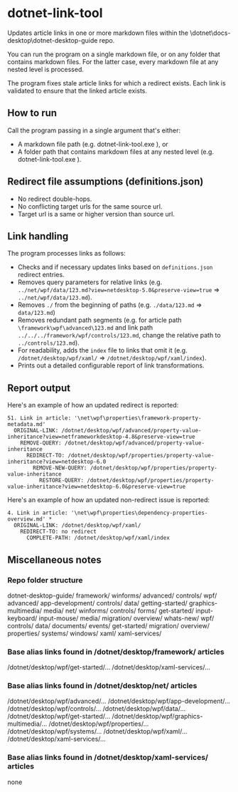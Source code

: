 ﻿# dotnet-link-tool

Updates article links in one or more markdown files within the \dotnet\docs-desktop\dotnet-desktop-guide repo.

You can run the program on a single markdown file, or on any folder that contains markdown files. For the latter case, every markdown file at any nested level is processed.

The program fixes stale article links for which a redirect exists. Each link is validated to ensure that the linked article exists.

## How to run

Call the program passing in a single argument that's either:

- A markdown file path (e.g. dotnet-link-tool.exe <markdown file path>), or
- A folder path that contains markdown files at any nested level (e.g. dotnet-link-tool.exe <path to folder>).

## Redirect file assumptions (definitions.json)

- No redirect double-hops.
- No conflicting target urls for the same source url.
- Target url is a same or higher version than source url.

## Link handling

The program processes links as follows:

- Checks and if necessary updates links based on `definitions.json` redirect entries.
- Removes query parameters for relative links (e.g. `../net/wpf/data/123.md?view=netdesktop-5.0&preserve-view=true` => `../net/wpf/data/123.md`).
- Removes `./` from the beginning of paths (e.g. `./data/123.md` => `data/123.md`)
- Removes redundant path segments (e.g. for article path `\framework\wpf\advanced\123.md` and link path `../../../framework/wpf/controls/123.md`, change the relative path to `../controls/123.md`).
- For readability, adds the `index` file to links that omit it (e.g. `/dotnet/desktop/wpf/xaml/` => `/dotnet/desktop/wpf/xaml/index`).
- Prints out a detailed configurable report of link transformations.

## Report output

Here's an example of how an updated redirect is reported:

```
51. Link in article: '\net\wpf\properties\framework-property-metadata.md'
  ORIGINAL-LINK: /dotnet/desktop/wpf/advanced/property-value-inheritance?view=netframeworkdesktop-4.8&preserve-view=true
    REMOVE-QUERY: /dotnet/desktop/wpf/advanced/property-value-inheritance
      REDIRECT-TO: /dotnet/desktop/wpf/properties/property-value-inheritance?view=netdesktop-6.0
        REMOVE-NEW-QUERY: /dotnet/desktop/wpf/properties/property-value-inheritance
          RESTORE-QUERY: /dotnet/desktop/wpf/properties/property-value-inheritance?view=netdesktop-6.0&preserve-view=true
```

Here's an example of how an updated non-redirect issue is reported:

```
4. Link in article: '\net\wpf\properties\dependency-properties-overview.md' *
  ORIGINAL-LINK: /dotnet/desktop/wpf/xaml/
    REDIRECT-TO: no redirect
      COMPLETE-PATH: /dotnet/desktop/wpf/xaml/index
```

## Miscellaneous notes

### Repo folder structure

dotnet-desktop-guide/
    framework/
        winforms/
            advanced/
            controls/
        wpf/
            advanced/
            app-development/
            controls/
            data/
            getting-started/
            graphics-multimedia/
            media/
    net/
        winforms/
            controls/
            forms/
            get-started/
            input-keyboard/
            input-mouse/
            media/
            migration/
            overview/
            whats-new/
        wpf/
            controls/
            data/
            documents/
            events/
            get-started/
            migration/
            overview/
            properties/
            systems/
            windows/
            xaml/
    xaml-services/

### Base alias links found in /dotnet/desktop/framework/ articles

/dotnet/desktop/wpf/get-started/...
/dotnet/desktop/xaml-services/...

### Base alias links found in /dotnet/desktop/net/ articles

/dotnet/desktop/wpf/advanced/...
/dotnet/desktop/wpf/app-development/...
/dotnet/desktop/wpf/controls/...
/dotnet/desktop/wpf/data/...
/dotnet/desktop/wpf/get-started/...
/dotnet/desktop/wpf/graphics-multimedia/...
/dotnet/desktop/wpf/properties/...
/dotnet/desktop/wpf/systems/...
/dotnet/desktop/wpf/xaml/...
/dotnet/desktop/xaml-services/...

### Base alias links found in /dotnet/desktop/xaml-services/ articles
    
none
